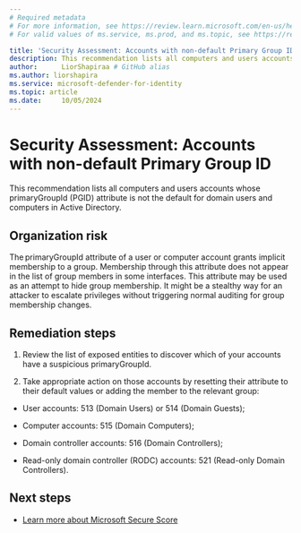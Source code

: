 ```yaml
---
# Required metadata
# For more information, see https://review.learn.microsoft.com/en-us/help/platform/learn-editor-add-metadata?branch=main
# For valid values of ms.service, ms.prod, and ms.topic, see https://review.learn.microsoft.com/en-us/help/platform/metadata-taxonomies?branch=main

title: 'Security Assessment: Accounts with non-default Primary Group ID'
description: This recommendation lists all computers and users accounts whose primaryGroupId (PGID) attribute is not the default for domain users and computers in Active Directory. 
author:      LiorShapiraa # GitHub alias
ms.author: liorshapira
ms.service: microsoft-defender-for-identity
ms.topic: article
ms.date:     10/05/2024
---
```


# Security Assessment: Accounts with non-default Primary Group ID

  
This recommendation lists all computers and users accounts whose primaryGroupId (PGID) attribute is not the default for domain users and computers in Active Directory. 

## Organization risk

The primaryGroupId attribute of a user or computer account grants implicit membership to a group. Membership through this attribute does not appear in the list of group members in some interfaces. This attribute may be used as an attempt to hide group membership. It might be a stealthy way for an attacker to escalate privileges without triggering normal auditing for group membership changes. 

## Remediation steps 

1. Review the list of exposed entities to discover which of your accounts have a suspicious primaryGroupId.  

1. Take appropriate action on those accounts by resetting their attribute to their default values or adding the member to the relevant group:  

  - User accounts: 513 (Domain Users) or 514 (Domain Guests);  
    
  - Computer accounts: 515 (Domain Computers);  
  
  - Domain controller accounts: 516 (Domain Controllers);  
  
  - Read-only domain controller (RODC) accounts: 521 (Read-only Domain Controllers).
  

## Next steps

- [Learn more about Microsoft Secure Score](/microsoft-365/security/defender/microsoft-secure-score)


